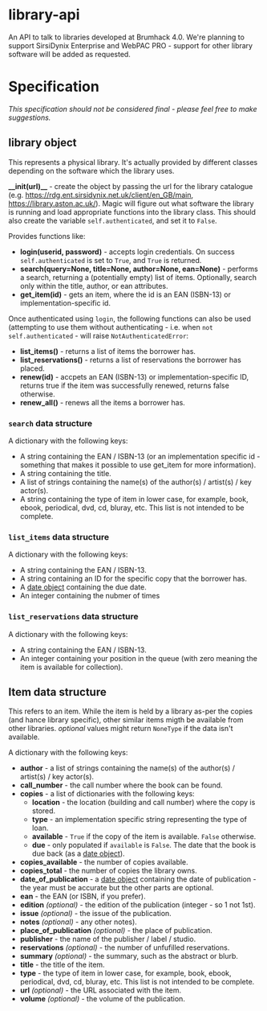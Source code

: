 # library-api #

An API to talk to libraries developed at Brumhack 4.0. We're planning to support SirsiDynix Enterprise and WebPAC PRO - support for other library software will be added  as requested.

# Specification #

_This specification should not be considered final - please feel free to make suggestions._

## library object ##

This represents a physical library. It's actually provided by different classes depending on the software which the library uses.

**\__init(url)__** - create the object by passing the url for the library catalogue (e.g. <https://rdg.ent.sirsidynix.net.uk/client/en_GB/main>, <https://library.aston.ac.uk/>). Magic will figure out what software the library is running and load appropriate functions into the library class. This should also create the variable `self.authenticated`, and set it to `False`.

Provides functions like:
* **login(userid, password)** - accepts login credentials. On success `self.authenticated` is set to `True`, and `True` is returned.
* **search(query=None, title=None, author=None, ean=None)** - performs a search, returning a (potentially empty) list of items. Optionally, search only within the title, author, or ean attributes.
* **get_item(id)** - gets an item, where the id is an EAN (ISBN-13) or implementation-specific id.

Once authenticated using `login`, the following functions can also be used (attempting to use them without authenticating - i.e. when `not self.authenticated` - will raise `NotAuthenticatedError`:
* **list_items()** - returns a list of items the borrower has.
* **list_reservations()** - returns a list of reservations the borrower has placed.
* **renew(id)** - accpets an EAN (ISBN-13) or implementation-specific ID, returns true if the item was successfully renewed, returns false otherwise.
* **renew_all()** - renews all the items a borrower has.

### `search` data structure ###

A dictionary with the following keys:

* A string containing the EAN / ISBN-13 (or an implementation specific id - something that makes it possible to use get_item for more information).
* A string containing the title.
* A list of strings containing the name(s) of the author(s) / artist(s) / key actor(s).
* A string containing the type of item in lower case, for example, book, ebook, periodical, dvd, cd, bluray, etc. This list is not intended to be complete.

### `list_items` data structure ###

A dictionary with the following keys:

* A string containing the EAN / ISBN-13.
* A string containing an ID for the specific copy that the borrower has.
* A [date object](https://docs.python.org/3/library/datetime.html#datetime.date) containing the due date.
* An integer containing the nubmer of times

### `list_reservations` data structure ###

A dictionary with the following keys:

* A string containing the EAN / ISBN-13.
* An integer containing your position in the queue (with zero meaning the item is available for collection).

## Item data structure ##

This refers to an item. While the item is held by a library as-per the copies (and hance library specific), other similar items migth be available from other libraries. _optional_ values might return `NoneType` if the data isn't available.

A dictionary with the following keys:

* **author** - a list of strings containing the name(s) of the author(s) / artist(s) / key actor(s).
* **call_number** - the call number where the book can be found.
* **copies** - a list of dictionaries with the following keys:
  * **location** - the location (building and call number) where the copy is stored.
  * **type** - an implementation specific string representing the type of loan.
  * **available** - `True` if the copy of the item is available. `False` otherwise.
  * **due** - only populated if `available` is `False`. The date that the book is due back (as a [date object](https://docs.python.org/3/library/datetime.html#datetime.date)).
* **copies_available** - the number of copies available.
* **copies_total** - the number of copies the library owns.
* **date_of_publication** - a [date object](https://docs.python.org/3/library/datetime.html#datetime.date) containing the date of publication - the year must be accurate but the other parts are optional.
* **ean** - the EAN (or ISBN, if you prefer).
* **edition** _(optional)_ - the edition of the publication (integer - so 1 not 1st).
* **issue** _(optional)_ - the issue of the publication.
* **notes** _(optional)_ - any other notes).
* **place_of_publication** _(optional)_ - the place of publication.
* **publisher** - the name of the publisher / label / studio.
* **reservations** _(optional)_ - the number of unfufilled reservations.
* **summary** _(optional)_ - the summary, such as the abstract or blurb.
* **title** - the title of the item.
* **type** - the type of item in lower case, for example, book, ebook, periodical, dvd, cd, bluray, etc. This list is not intended to be complete.
* **url** _(optional)_ - the URL associated with the item.
* **volume** _(optional)_ - the volume of the publication.
